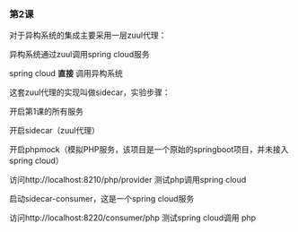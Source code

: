 ### 第2课
对于异构系统的集成主要采用一层zuul代理：

异构系统通过zuul调用spring cloud服务

spring cloud **直接** 调用异构系统

这套zuul代理的实现叫做sidecar，实验步骤：

开启第1课的所有服务

开启sidecar（zuul代理）

开启phpmock（模拟PHP服务，该项目是一个原始的springboot项目，并未接入spring cloud）

访问http://localhost:8210/php/provider 测试php调用spring cloud

启动sidecar-consumer，这是一个spring cloud服务

访问http://localhost:8220/consumer/php 测试spring cloud调用 php

